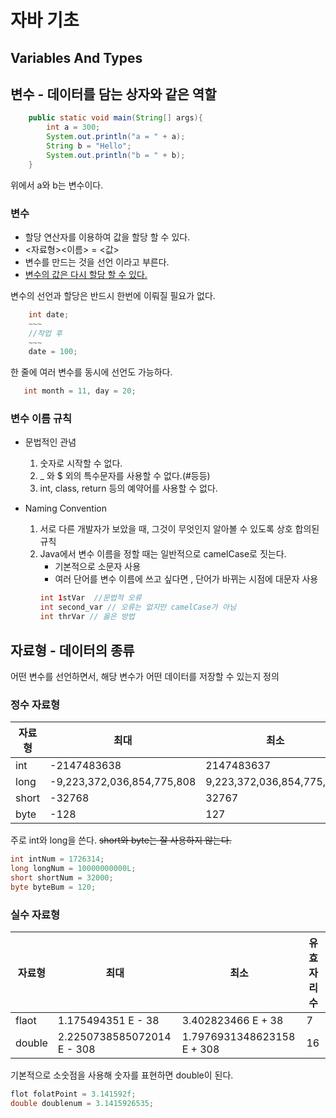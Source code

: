 # 자바 기초

## Variables And Types

## 변수 - 데이터를 담는 상자와 같은 역할
```java
    public static void main(String[] args){
        int a = 300;
        System.out.println("a = " + a);
        String b = "Hello";
        System.out.println("b = " + b);
    }
```
위에서 a와 b는 변수이다.

### 변수
- 할당 연산자를 이용하여 값을 할당 할 수 있다.
- <자료형><이름> = <값>
- 변수를 만드는 것을 선언 이라고 부른다.
- [변수의 값은 다시 할당 할 수 있다.](./Reallocation.md)  

변수의 선언과 할당은 반드시 한번에 이뤄질 필요가 없다.
```java
    int date;
    ~~~
    //작업 후
    ~~~
    date = 100;
```
한 줄에 여러 변수를 동시에 선언도 가능하다.
 ```java
    int month = 11, day = 20;
```

### 변수 이름 규칙
- 문법적인 관념
    1. 숫자로 시작할 수 없다.
    2. _ 와 $ 외의 특수문자를 사용할 수 없다.(#등등)
    3. int, class, return 등의 예약어를 사용할 수 없다.

- Naming Convention
    1. 서로 다른 개발자가 보았을 때, 그것이 무엇인지 알아볼 수 있도록 상호 합의된 규칙
    2. Java에서 변수 이름을 정할 때는 일반적으로 camelCase로 짓는다.
        - 기본적으로 소문자 사용
        - 여러 단어를 변수 이름에 쓰고 싶다면 , 단어가 바뀌는 시점에 대문자 사용
        ```java
        int 1stVar  //문법적 오류
        int second_var // 오류는 없지만 camelCase가 아님
        int thrVar // 옳은 방법
        ```


## 자료형 - 데이터의 종류
어떤 변수를 선언하면서, 해당 변수가 어떤 데이터를 저장할 수 있는지 정의

### 정수 자료형
|  자료형 |  최대 |  최소 |
|---|---|---|
|  int |  -2147483638 | 2147483637  |
| long  |  -9,223,372,036,854,775,808 | 9,223,372,036,854,775,807  |
| short  | -32768  | 32767  |
| byte  |  -128 |  127 |

주로 int와 long을 쓴다. ~~short와 byte는 잘 사용하지 않는다.~~
```java
int intNum = 1726314;
long longNum = 10000000000L;
short shortNum = 32000;
byte byteBum = 120;
```

### 실수 자료형
|  자료형 |  최대 |  최소 |  유효자리수 |
|---|---|---|---|
|  flaot |  1.175494351 E - 38 | 3.402823466 E + 38  | 7|
| double  |  2.2250738585072014 E - 308 | 1.7976931348623158 E + 308  | 16 |

기본적으로 소숫점을 사용해 숫자를 표현하면 double이 된다.
```java
flot folatPoint = 3.141592f;
double doublenum = 3.1415926535;
```




